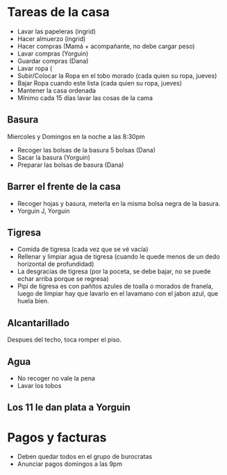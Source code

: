 # Tareas de la casa

- Lavar las papeleras (ingrid)
- Hacer almuerzo (ingrid)
- Hacer compras (Mamá + acompañante, no debe cargar peso)
- Lavar compras (Yorguin)
- Guardar compras (Dana)
- Lavar ropa (
- Subir/Colocar la Ropa en el tobo morado (cada quien su ropa, jueves)
- Bajar Ropa cuando este lista (cada quien su ropa, jueves)
- Mantener la casa ordenada
- Mínimo cada 15 días lavar las cosas de la cama

## Basura
Miercoles y Domingos en la noche a las 8:30pm
- Recoger las bolsas de la basura 5 bolsas (Dana)
- Sacar la basura (Yorguin)
- Preparar las bolsas de basura (Dana)

## Barrer el frente de la casa

- Recoger hojas y basura, meterla en la misma bolsa negra de la basura.
- Yorguin J, Yorguin

## Tigresa

- Comida de tigresa (cada vez que se vé vacía)
- Rellenar y limpiar agua de tigresa (cuando le quede menos de un dedo horizontal de profundidad)
- La desgracias de tigresa (por la poceta, se debe bajar, no se puede echar arriba porque se regresa)
- Pipi de tigresa es con pañitos azules de toalla o morados de franela, luego de limpiar hay que lavarlo en el lavamano con el jabon azul, que huela bien.

## Alcantarillado

Despues del techo, toca romper el piso.

## Agua

- No recoger no vale la pena
- Lavar los tobos

## Los 11 le dan plata a Yorguin

# Pagos y facturas
- Deben quedar todos en el grupo de burocratas
- Anunciar pagos domingos a las 9pm
